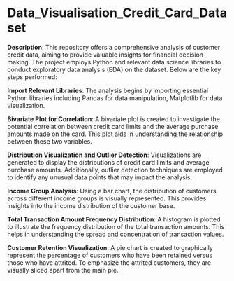 # Data_Visualisation_Credit_Card_Dataset

**Description**:
This repository offers a comprehensive analysis of customer credit data, aiming to provide valuable insights for financial decision-making. The project employs Python and relevant data science libraries to conduct exploratory data analysis (EDA) on the dataset. Below are the key steps performed:

**Import Relevant Libraries**:
The analysis begins by importing essential Python libraries including Pandas for data manipulation, Matplotlib for data visualization.

**Bivariate Plot for Correlation**:
A bivariate plot is created to investigate the potential correlation between credit card limits and the average purchase amounts made on the card. This plot aids in understanding the relationship between these two variables.

**Distribution Visualization and Outlier Detection**:
Visualizations are generated to display the distributions of credit card limits and average purchase amounts. Additionally, outlier detection techniques are employed to identify any unusual data points that may impact the analysis.

**Income Group Analysis**:
Using a bar chart, the distribution of customers across different income groups is visually represented. This provides insights into the income distribution of the customer base.

**Total Transaction Amount Frequency Distribution**:
A histogram is plotted to illustrate the frequency distribution of the total transaction amounts. This helps in understanding the spread and concentration of transaction values.

**Customer Retention Visualization**:
A pie chart is created to graphically represent the percentage of customers who have been retained versus those who have attrited. To emphasize the attrited customers, they are visually sliced apart from the main pie.








